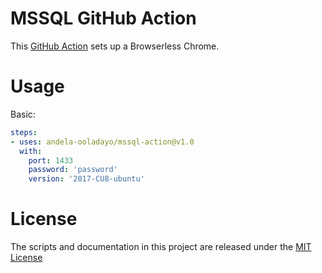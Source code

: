 # MSSQL GitHub Action

This [GitHub Action](https://github.com/features/actions) sets up a Browserless Chrome.

# Usage

Basic:
```yaml
steps:
- uses: andela-ooladayo/mssql-action@v1.0
  with:
    port: 1433
    password: 'password'
    version: '2017-CU8-ubuntu'
```

# License

The scripts and documentation in this project are released under the [MIT License](LICENSE)
